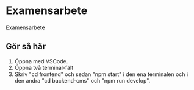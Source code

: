 # Examensarbete
Examensarbete
## Gör så här
1. Öppna med VSCode.
2. Öppna två terminal-fält
3. Skriv "cd frontend" och sedan "npm start" i den ena terminalen och i den andra "cd backend-cms" och "npm run develop".
